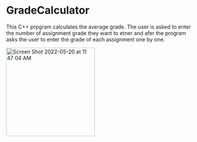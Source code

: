 # GradeCalculator

This C++ prpgram calculates the average grade. The user is asked to enter the number of assignment grade they want to etner and afer the program asks the user to enter the grade of each assignment one by one. 

<img width="238" alt="Screen Shot 2022-05-20 at 11 47 04 AM" src="https://user-images.githubusercontent.com/91497158/169592931-fd38ce89-92b0-433d-95f7-5439f2886eb7.png">
